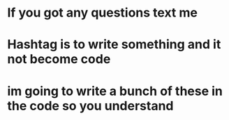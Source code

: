 # If you got any questions text me
# Hashtag is to write something and it not become code
# im going to write a bunch of these in the code so you understand

